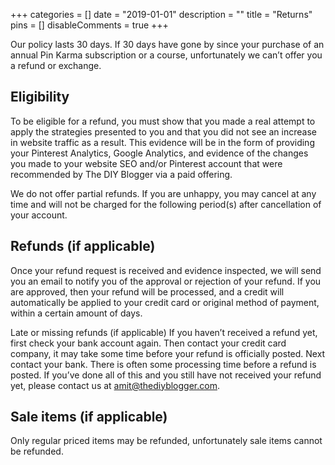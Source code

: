 +++
categories = []
date = "2019-01-01"
description = ""
title = "Returns"
pins = []
disableComments = true
+++



Our policy lasts 30 days. If 30 days have gone by since your purchase of an annual Pin Karma subscription or a course, unfortunately we can’t offer you a refund or exchange.


Eligibility
------------

To be eligible for a refund, you must show that you made a real attempt to apply the strategies presented to you and that you did not see an increase in website traffic as a result.  This evidence will be in the form of providing your Pinterest Analytics, Google Analytics, and evidence of the changes you made to your website SEO and/or Pinterest account that were recommended by The DIY Blogger via a paid offering.


We do not offer partial refunds.  If you are unhappy, you may cancel at any time and will not be charged for the following period(s) after cancellation of your account.


Refunds (if applicable)
-----------------------
Once your refund request is received and evidence inspected, we will send you an email to notify you of the approval or rejection of your refund.
If you are approved, then your refund will be processed, and a credit will automatically be applied to your credit card or original method of payment, within a certain amount of days.

Late or missing refunds (if applicable)
If you haven’t received a refund yet, first check your bank account again.
Then contact your credit card company, it may take some time before your refund is officially posted.
Next contact your bank. There is often some processing time before a refund is posted.
If you’ve done all of this and you still have not received your refund yet, please contact us at amit@thediyblogger.com.

Sale items (if applicable)
-----------------------

Only regular priced items may be refunded, unfortunately sale items cannot be refunded.


